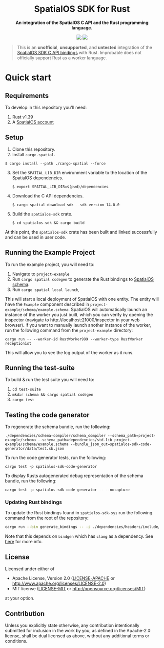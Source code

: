 <div align="center">
    <h1>SpatialOS SDK for Rust</h1>
    <p>
        <strong>An integration of the SpatialOS C API and the Rust programming language.</strong>
    </p>
    <p>
        <a href="https://deps.rs/repo/github/jamiebrynes7/spatialos-sdk-rs"><img src="https://deps.rs/repo/github/jamiebrynes7/spatialos-sdk-rs/status.svg"/></a>
        <img src="https://img.shields.io/badge/rustc-1.39-blue.svg"/>
    </p>
</div>


> This is an **unofficial**, **unsupported**, and **untested** integration of the [SpatialOS SDK C API bindings](https://docs.improbable.io/reference/13.3/capi/introduction) with Rust. Improbable does not officially support Rust as a worker language.

# Quick start

## Requirements

To develop in this repository you'll need:

1. Rust v1.39
2. A [SpatialOS account](https://www.improbable.io/get-spatialos) 

## Setup

1. Clone this repository.
2. Install `cargo-spatial`.
  ```
  $ cargo install --path ./cargo-spatial --force
  ```
3. Set the `SPATIAL_LIB_DIR` environment variable to the location of the SpatialOS dependencies.
   ```
   $ export SPATIAL_LIB_DIR=$(pwd)/dependencies
   ```
4. Download the C API dependencies.
   ```
   $ cargo spatial download sdk --sdk-version 14.0.0
   ```
5. Build the `spatialos-sdk` crate.
   ```
   $ cd spatialos-sdk && cargo build
   ```

At this point, the `spatialos-sdk` crate has been built and linked successfully and can be used in user code.

## Running the Example Project

To run the example project, you will need to:

1. Navigate to `project-example`
2. Run `cargo spatial codegen` to generate the Rust bindings to [SpatialOS schema](https://docs.improbable.io/reference/14.2/shared/schema/introduction).
3. Run `cargo spatial local launch`,

This will start a local deployment of SpatialOS with one entity. The entity will have the `Example`
component described in `project-example/schema/example.schema`.
SpatialOS will automatically launch an instance of the worker you just built, which you can verify
by opening the inspector (navigate to http://localhost:21000/inspector in your web browser). If you
want to manually launch another instance of the worker, run the following command from the
`project-example` directory:

```
cargo run -- --worker-id RustWorker999 --worker-type RustWorker receptionist
```

This will allow you to see the log output of the worker as it runs.

## Running the test-suite

To build & run the test suite you will need to:

1. `cd test-suite`
2. `mkdir schema && cargo spatial codegen`
3. `cargo test`

## Testing the code generator

To regenerate the schema bundle, run the following:

```
./dependencies/schema-compiler/schema_compiler --schema_path=project-example/schema --schema_path=dependencies/std-lib project-example/schema/example.schema --bundle_json_out=spatialos-sdk-code-generator/data/test.sb.json
```

To run the code generator tests, run the following:

```
cargo test -p spatialos-sdk-code-generator
```

To display Rusts autogenerated debug representation of the schema bundle, run the following:

```
cargo test -p spatialos-sdk-code-generator -- --nocapture
```

### Updating Rust bindings

To update the Rust bindings found in `spatialos-sdk-sys` run the following command from the root of the repository:

```bash
cargo run --bin generate_bindings -- -i ./dependencies/headers/include/improbable/ -o ./spatialos-sdk-sys/src/
```

Note that this depends on `bindgen` which has `clang` as a dependency. See [here](https://rust-lang.github.io/rust-bindgen/requirements.html) for more info.

## License

Licensed under either of

 * Apache License, Version 2.0
   ([LICENSE-APACHE](LICENSE-APACHE) or http://www.apache.org/licenses/LICENSE-2.0)
 * MIT license
   ([LICENSE-MIT](LICENSE-MIT) or http://opensource.org/licenses/MIT)

at your option.

## Contribution

Unless you explicitly state otherwise, any contribution intentionally submitted
for inclusion in the work by you, as defined in the Apache-2.0 license, shall be
dual licensed as above, without any additional terms or conditions.
